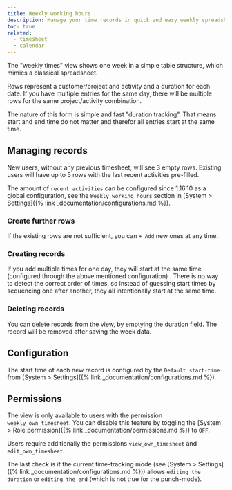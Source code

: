 ```yaml
---
title: Weekly working hours
description: Manage your time records in quick and easy weekly spreadsheet-like view.
toc: true
related:
  - timesheet
  - calendar
---
```


The "weekly times" view shows one week in a simple table structure, which mimics a classical spreadsheet.

Rows represent a customer/project and activity and a duration for each date.
If you have multiple entries for the same day, there will be multiple rows for the same project/activity combination.

The nature of this form is simple and fast "duration tracking". That means start and end time do not matter and therefor 
all entries start at the same time. 

## Managing records 

New users, without any previous timesheet, will see 3 empty rows. 
Existing users will have up to 5 rows with the last recent activities pre-filled.

The amount of `recent activities` can be configured since 1.16.10 as a global configuration, see the `Weekly working hours` 
section in [System > Settings]({% link _documentation/configurations.md %}).

### Create further rows

If the existing rows are not sufficient, you can `+ Add` new ones at any time.

### Creating records

If you add multiple times for one day, they will start at the same time (configured through the above mentioned configuration) . 
There is no way to detect the correct order of times, so instead of guessing start times by sequencing one after another, 
they all intentionally start at the same time.

### Deleting records

You can delete records from the view, by emptying the duration field. The record will be removed after saving the week data.

## Configuration

The start time of each new record is configured by the `Default start-time` from [System > Settings]({% link _documentation/configurations.md %}).

## Permissions

The view is only available to users with the permission `weekly_own_timesheet`. 
You can disable this feature by toggling the [System > Role permission]({% link _documentation/permissions.md %}) to `OFF`.

Users require additionally the permissions `view_own_timesheet` and `edit_own_timesheet`.

The last check is if the current time-tracking mode (see [System > Settings]({% link _documentation/configurations.md %})) 
allows `editing the duration` or `editing the end` (which is not true for the punch-mode).

